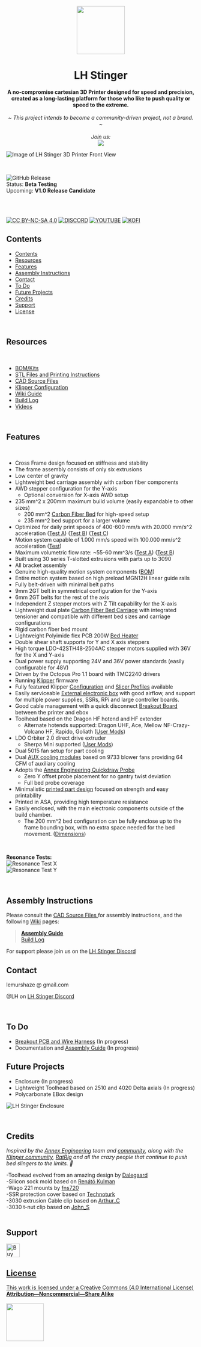 <p align="center">
  <p align="center">
   <img width="128px" src="Images/Source/LH_Stinger_Logo_512px.png" />
  </p>
	<h1 align="center"><b>LH Stinger</b></h1>
	<p align="center"> <strong>
		A no-compromise cartesian 3D Printer designed for speed and precision, created as a long-lasting platform for those who like to push quality or speed to the extreme.  </strong>
    <br />
    <br />
    <i>~ This project intends to become a community-driven project, not a brand. ~
    <br /> 
    <br />
    Join us: 
    <br />
    </i>
      <a href="https://discord.gg/EzssCfnEDS"> <img  src="Images/disc.png" />  </a>
    <br />
</a>
  </p>
</p>

![Image of LH Stinger 3D Printer Front View](Images/New_Frame_v1024.png)  

<br>

![GitHub Release](https://img.shields.io/github/v/release/lhndo/LH-Stinger?style=for-the-badge&color=25C2A0)  
Status: **Beta Testing**  
Upcoming: **V1.0 Release Candidate**  

<br>
<br>

[![CC BY-NC-SA 4.0][cc-by-nc-sa-shield]][cc-by-nc-sa] [![DISCORD][s2]][l2] [![YOUTUBE][s5]][l5]  [![KOFI][s1]][l1]  

[s1]: https://img.shields.io/badge/Buy%20Me%20a%20Coffeee-d3dsds?logo=ko-fi&logoColor=white&labelColor=red&color=red
[l1]: https://ko-fi.com/lh_eng
[s2]: https://img.shields.io/badge/Discord-asdsadsa?logo=discord&logoColor=white&color=5865F2
[l2]: https://discord.gg/EzssCfnEDS
[s5]: https://img.shields.io/badge/Youtube-8A2323443?logo=youtube&logoColor=red&color=white
[l5]: https://www.youtube.com/@LemurHaze

[cc-by-nc-sa]: http://creativecommons.org/licenses/by-nc-sa/4.0/
[cc-by-nc-sa-image]: https://licensebuttons.net/l/by-nc-sa/4.0/88x31.png
[cc-by-nc-sa-shield]: https://img.shields.io/badge/License-CC%20BY--NC--SA%204.0-lightgrey.svg
  
## Contents
<!--ts-->

- [Contents](#contents)
- [Resources](#resources)
- [Features](#features)
- [Assembly Instructions](#assembly-instructions)
- [Contact](#contact)
- [To Do](#to-do)
- [Future Projects](#future-projects)
- [Credits](#credits)
- [Support](#support)
- [License](#license)

<br>

## Resources
<br>

- [BOM/Kits](https://docs.google.com/spreadsheets/d/1s8ulLfThmbuy1G_40MvkXXL2oVx9PZhvpAY9hMxqYbg/edit?usp=drive_link)  
- [STL Files and Printing Instructions](STL/)  
- [CAD Source Files ](CAD/)
- [Klipper Configuration ](Config/Klipper_Config) 
- [Wiki Guide](https://github.com/lhndo/LH-Stinger/wiki/Assembly-Guide)
- [Build Log](https://github.com/lhndo/LH-Stinger/wiki/Build-Log)
- [Videos](https://www.youtube.com/channel/UCPD2Ai4b49gVoCFSGFWoSdw) 

<br>

## Features
<br>

- Cross Frame design focused on stiffness and stability
- The frame assembly consists of only six extrusions
- Low center of gravity
- Lightweight bed carriage assembly with carbon fiber components
- AWD stepper configuration for the Y-axis
  - Optional conversion for X-axis AWD setup
- 235 mm^2 x 200mm maximum build volume (easily expandable to other sizes)
  - 200 mm^2 [Carbon Fiber Bed](/DXF) for high-speed setup
  - 235 mm^2 bed support for a larger volume
- Optimized for daily print speeds of 400-600 mm/s with 20.000 mm/s^2 acceleration ([Test A](https://www.youtube.com/watch?v=bxNQv3xVFXA&)) ([Test B](https://www.youtube.com/watch?v=mh0rmYptH-0)) ([Test C](https://www.youtube.com/watch?v=cDipS-Msi5c))
- Motion system capable of 1.000 mm/s speed with 100.000 mm/s^2 acceleration ([Test](https://www.youtube.com/watch?v=Xajs2mky6ZU))
- Maximum volumetric flow rate: ~55-60 mm^3/s ([Test A](https://www.youtube.com/watch?v=K3M1EXKJzKs)) ([Test B](https://www.youtube.com/shorts/JorOoNuft90))
- Built using 30 series T-slotted extrusions with parts up to 3090
- All bracket assembly
- Genuine high-quality motion system components ([BOM](https://docs.google.com/spreadsheets/d/1s8ulLfThmbuy1G_40MvkXXL2oVx9PZhvpAY9hMxqYbg/edit?usp=drive_link))
- Entire motion system based on high preload MGN12H linear guide rails
- Fully belt-driven with minimal belt paths
- 9mm 2GT belt in symmetrical configuration for the Y-axis
- 6mm 2GT belts for the rest of the axis
- Independent Z stepper motors with Z Tilt capability for the X-axis
- Lightweight dual plate [Carbon Fiber Bed Carriage](/DXF) with integrated tensioner and compatible with different bed sizes and carriage configurations
- Rigid carbon fiber bed mount
- Lightweight Polyimide flex PCB 200W [Bed Heater](/PCB/PI%20Bed%20Heater%20-%20200mm)
- Double shear shaft supports for Y and X axis steppers
- High torque LDO-42STH48-2504AC stepper motors supplied with 36V for the X and Y-axis
- Dual power supply supporting 24V and 36V power standards (easily configurable for 48V)
- Driven by the Octopus Pro 1.1 board with TMC2240 drivers
- Running [Klipper](https://github.com/Klipper3d/klipper) firmware
- Fully featured Klipper [Configuration](/Config/Klipper_Config) and [Slicer Profiles](/Config/Orca_Slicer) available
- Easily serviceable [External electronic box](https://github.com/lhndo/LH-Stinger/wiki/Build-Log#electronic-box-design) with good airflow, and support for multiple power supplies, SSRs, RPi and large controller boards.
- Good cable management with a quick disconnect [Breakout Board](/PCB/LHS%20Breakbeat) between the printer and ebox
- Toolhead based on the Dragon HF hotend and HF extender
  - Alternate hotends supported: Dragon UHF, Ace, Mellow NF-Crazy-Volcano HF, Rapido, Goliath ([User Mods](/User_Mods/Printer))
- LDO Orbiter 2.0 direct drive extruder
  - Sherpa Mini supported ([User Mods](/User_Mods/Printer))
- Dual 5015 fan setup for part cooling
- Dual [AUX cooling modules](/CAD/Aux%20Fan) based on 9733 blower fans providing 64 CFM of auxiliary cooling
- Adopts the [Annex Engineering Quickdraw Probe](https://github.com/Annex-Engineering/Quickdraw_Probe)
	- Zero Y offset probe placement for no gantry twist deviation
	- Full bed probe coverage
- Minimalistic [printed part design](/STL) focused on strength and easy printability
- Printed in ASA, providing high temperature resistance
- Easily enclosed, with the main electronic components outside of the build chamber.
  - The 200 mm^2 bed configuration can be fully enclose up to the frame bounding box, with no extra space needed for the bed movement. ([Dimensions](https://github.com/lhndo/LH-Stinger/wiki/Dimensions))

<br>


**Resonance Tests:**<br>
![Resonance Test X](Images/X.png)<br>
![Resonance Test Y](Images/Y.png)<br>

<br>


## Assembly Instructions 

Please consult the [CAD Source Files ](CAD/)  for assembly instructions, and the following [Wiki](https://github.com/lhndo/LH-Stinger/wiki) pages:  
> [**Assembly Guide**](https://github.com/lhndo/LH-Stinger/wiki/Assembly-Guide)  
> [Build Log](https://github.com/lhndo/LH-Stinger/wiki/Build-Log)  


For support please join us on the [LH Stinger Discord](https://discord.gg/EzssCfnEDS)
<br>

## Contact

lemurshaze @ gmail.com  

@LH on [LH Stinger Discord](https://discord.gg/EzssCfnEDS)
<br>

<br>


## To Do 

- [Breakout PCB and Wire Harness](/PCB/LHS%20Breakbeat) (In progress)  
- Documentation and [Assembly Guide](https://github.com/lhndo/LH-Stinger/wiki/Assembly-Guide) (In progress)

## Future Projects
- Enclosure (In progress)
- Lightweight Toolhead based on 2510 and 4020 Delta axials (In progress)
- Polycarbonate EBox design

![LH Stinger Enclosure](Images/lh_stinger_enclosure.png)

<br>


## Credits

_Inspired by the [Annex Engineering](https://github.com/Annex-Engineering) team and [community](https://discord.com/invite/MzTR3zE), along with the [Klipper community](https://discord.klipper3d.org), [RatRig](https://ratrig.com/) and all the crazy people that continue to push bed slingers to the limits. :purple_heart:_

-Toolhead evolved from an amazing design by [Dalegaard](https://github.com/dalegaard)<br>
-Silicon sock mold based on [Renátó Kulman](https://www.printables.com/@RenatoKulman)<br>
-Wago 221 mounts by [fns720](https://www.printables.com/@fns720)<br>
-SSR protection cover based on [Technoturk](https://www.printables.com/@Technoturk_377911)<br>
-3030 extrusion Cable clip based on [Arthur_C](https://www.printables.com/@Arthur_C_428094)<br>
-3030 t-nut clip based on [John_S](https://www.printables.com/@JohnS)<br>
<br>

## Support

<a href='https://ko-fi.com/lh_eng' target='_blank'><img height='46' style='border:0px;height:36px;' src='https://az743702.vo.msecnd.net/cdn/kofi3.png?v=0' border='0' alt='Buy Me a Coffee at ko-fi.com' /> <br> 


## License


This work is licensed under a [Creative Commons (4.0 International License)  ](https://creativecommons.org/licenses/by-nc-sa/4.0/)  
[**Attribution—Noncommercial—Share Alike**](LICENSE.md)  
<br>
<img src="Images/CC.jpg" width="100">  
<br>
